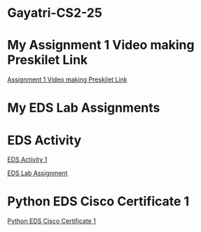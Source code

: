 # Gayatri-CS2-25
# My Assignment 1 Video making Preskilet Link
[Assignment 1 Video making Preskilet Link](https://preskilet.com/202401040247@mitaoe.ac.in)
# My EDS Lab Assignments
# EDS Activity 
[EDS Activity 1](https://colab.research.google.com/drive/1nL0MaiYL4xGrM_2yBmpmDpOySrU___Rz?usp=sharing)

[EDS Lab Assignment](https://colab.research.google.com/drive/1MW2iWpZpRD9gi0o9VNWxHKCbxdmzG2or)

# Python EDS Cisco Certificate 1
[Python EDS Cisco Certificate 1](python_eds_1_certificate.pdf)
